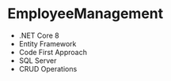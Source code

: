 # EmployeeManagement


* .NET Core 8
* Entity Framework
* Code First Approach
* SQL Server
* CRUD Operations
